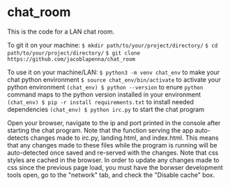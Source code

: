 # chat_room
This is the code for a LAN chat room.

To git it on your machine:
`$ mkdir path/to/your/project/directory/`
`$ cd path/to/your/project/directory/`
`$ git clone https://github.com/jacoblapenna/chat_room`

To use it on your machine/LAN:
`$ python3 -m venv chat_env` to make your chat python environment
`$ source chat_env/bin/activate` to activate your python environment
`(chat_env) $ python --version` to enure `python` command maps to the python version installed in your environment
`(chat_env) $ pip -r install requirements.txt` to install needed dependencies
`(chat_env) $ python irc.py` to start the chat program

Open your browser, navigate to the ip and port printed in the console after starting the chat program. Note that the function serving the app auto-detects changes made to irc.py, landing.html, and index.html. This means that any changes made to these files while the program is running will be auto-detected once saved and re-served with the changes. Note that css styles are cached in the browser. In order to update any changes made to css since the previous page load, you must have the borwser development tools open, go to the "network" tab, and check the "Disable cache" box.
